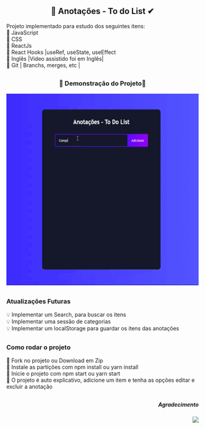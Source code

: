 <h2 align="center"> 📝 Anotações - To do List ✔</h2>

<p> Projeto implementado para estudo dos seguintes itens:<br/>
  📍 JavaScript <br/>
  📍 CSS <br/>
  📍 ReactJs <br/>
  📍 React Hooks |useRef, useState, useEffect <br/>
  📍 Inglês |Video assistido foi em Inglês| <br/>
  📍 Git | Branchs, merges, etc |<br/>
<p/>

##  
 
 <div  align="center">
    <h3> 🚧 Demonstração do Projeto🚧</h3>
    <img  height="500em" src="https://github.com/Paulo-Fritsch/To-Do-List/blob/main/projectRunning.gif"/>
  </div>

##

<h3>Atualizações Futuras</h3>
💡 Implementar um Search, para buscar os itens<br/>
💡 Implementar uma sessão de categorias<br/>
💡 Implementar um localStorage para guardar os itens das anotações </br>

##

<h3>Como rodar o projeto</h3>
🧠 Fork no projeto ou Download em Zip <br/>
🧠 Instale as partições com npm install ou yarn install<br/>
🧠 Inicie o projeto com npm start ou yarn start <br/>
🧠 O projeto é auto explicativo, adicione um item e tenha as opções editar e excluir a anotação <br/>

##
  <div align="right">
    <h5> Agradecimento </h5>
    <img  height="40em" src="https://tm.ibxk.com.br/2019/06/04/04105103729055.jpg?ims=704x264"/>
  </div>
